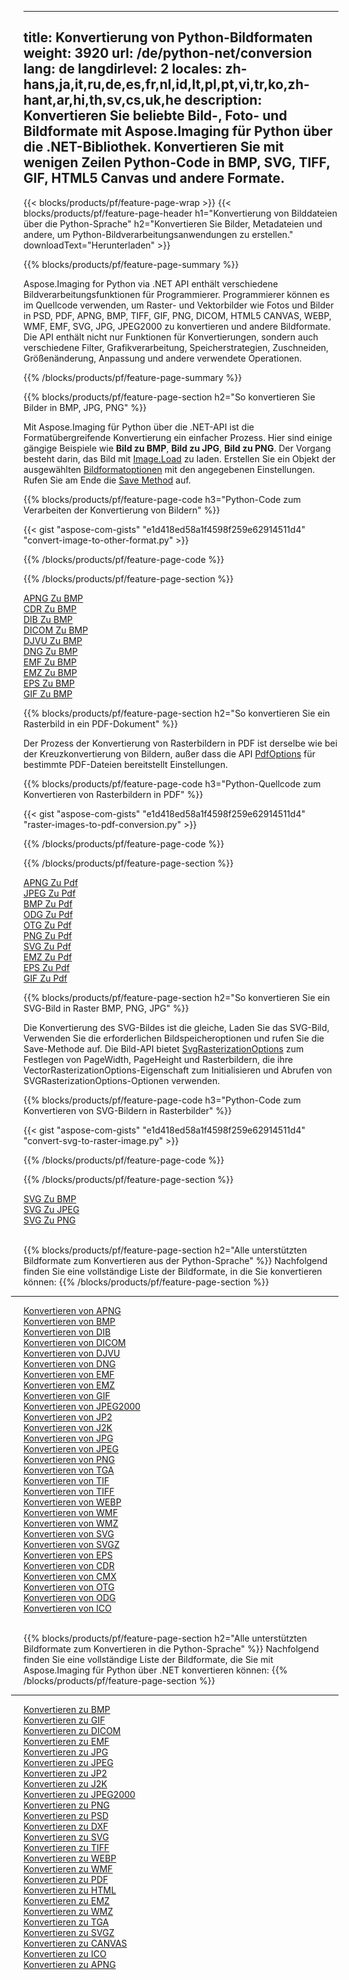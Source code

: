 ﻿
---
title: Konvertierung von Python-Bildformaten 
weight: 3920
url: /de/python-net/conversion 
lang: de
langdirlevel: 2
locales: zh-hans,ja,it,ru,de,es,fr,nl,id,lt,pl,pt,vi,tr,ko,zh-hant,ar,hi,th,sv,cs,uk,he
description: Konvertieren Sie beliebte Bild-, Foto- und Bildformate mit Aspose.Imaging für Python über die .NET-Bibliothek. Konvertieren Sie mit wenigen Zeilen Python-Code in BMP, SVG, TIFF, GIF, HTML5 Canvas und andere Formate.
---

{{< blocks/products/pf/feature-page-wrap >}}
{{< blocks/products/pf/feature-page-header h1="Konvertierung von Bilddateien über die Python-Sprache" h2="Konvertieren Sie Bilder, Metadateien und andere, um Python-Bildverarbeitungsanwendungen zu erstellen." downloadText="Herunterladen" >}}

{{% blocks/products/pf/feature-page-summary %}}

Aspose.Imaging for Python via .NET API enthält verschiedene Bildverarbeitungsfunktionen für Programmierer. Programmierer können es im Quellcode verwenden, um Raster- und Vektorbilder wie Fotos und Bilder in PSD, PDF, APNG, BMP, TIFF, GIF, PNG, DICOM, HTML5 CANVAS, WEBP, WMF, EMF, SVG, JPG, JPEG2000 zu konvertieren und andere Bildformate. Die API enthält nicht nur Funktionen für Konvertierungen, sondern auch verschiedene Filter, Grafikverarbeitung, Speicherstrategien, Zuschneiden, Größenänderung, Anpassung und andere verwendete Operationen.

{{% /blocks/products/pf/feature-page-summary  %}}

{{% blocks/products/pf/feature-page-section  h2="So konvertieren Sie Bilder in BMP, JPG, PNG" %}}

Mit Aspose.Imaging für Python über die .NET-API ist die Formatübergreifende Konvertierung ein einfacher Prozess. Hier sind einige gängige Beispiele wie **Bild zu BMP**, **Bild zu JPG**, **Bild zu PNG**. Der Vorgang besteht darin, das Bild mit [Image.Load](https://apireference.aspose.com/imaging/net/aspose.imaging/image/methods/load) zu laden. Erstellen Sie ein Objekt der ausgewählten [Bildformatoptionen](https://apireference.aspose.com/imaging/net/aspose.imaging.imageoptions) mit den angegebenen Einstellungen. Rufen Sie am Ende die [Save Method](https://apireference.aspose.com/imaging/net/aspose.imaging.image/save/methods/4) auf.

{{% blocks/products/pf/feature-page-code h3="Python-Code zum Verarbeiten der Konvertierung von Bildern" %}}

{{< gist "aspose-com-gists" "e1d418ed58a1f4598f259e62914511d4" "convert-image-to-other-format.py" >}}

{{% /blocks/products/pf/feature-page-code  %}}

{{% /blocks/products/pf/feature-page-section %}}

<div class="container-fluid productfamilypage bg-gray">
    <div class="convertypes bg-gray agp-content section">
        <div class="container">
		<div class="row other-converters">
		   <div class="col-md-2 other-converter remove-lp remove-rp">
		      <a href="/imaging/de/python-net/conversion/apng-to-bmp/">APNG Zu BMP</a>
		   </div>
		   <div class="col-md-2 other-converter remove-lp remove-rp">
		      <a href="/imaging/de/python-net/conversion/cdr-to-bmp/">CDR Zu BMP</a>
		   </div>
		   <div class="col-md-2 other-converter remove-lp remove-rp">
		      <a href="/imaging/de/python-net/conversion/dib-to-bmp/">DIB Zu BMP</a>
		   </div>
		   <div class="col-md-2 other-converter remove-lp remove-rp">
		      <a href="/imaging/de/python-net/conversion/dicom-to-bmp/">DICOM Zu BMP</a>
		   </div>
 		   <div class="col-md-2 other-converter remove-lp remove-rp">
		      <a href="/imaging/de/python-net/conversion/djvu-to-bmp/">DJVU Zu BMP</a>
		   </div>
		   <div class="col-md-2 other-converter remove-lp remove-rp">
		      <a href="/imaging/de/python-net/conversion/dng-to-bmp/">DNG Zu BMP</a>
		   </div>
		   <div class="col-md-2 other-converter remove-lp remove-rp">
		      <a href="/imaging/de/python-net/conversion/emf-to-bmp/">EMF Zu BMP</a>
		   </div>
		   <div class="col-md-2 other-converter remove-lp remove-rp">
		      <a href="/imaging/de/python-net/conversion/emz-to-bmp/">EMZ Zu BMP</a>
		   </div>
		   <div class="col-md-2 other-converter remove-lp remove-rp">
		      <a href="/imaging/de/python-net/conversion/eps-to-bmp/">EPS Zu BMP</a>
		   </div>
		   <div class="col-md-2 other-converter remove-lp remove-rp">
		      <a href="/imaging/de/python-net/conversion/gif-to-bmp/">GIF Zu BMP</a>
		   </div>
		</div>
	</div>
    </div>
</div>

{{% blocks/products/pf/feature-page-section  h2="So konvertieren Sie ein Rasterbild in ein PDF-Dokument" %}}

Der Prozess der Konvertierung von Rasterbildern in PDF ist derselbe wie bei der Kreuzkonvertierung von Bildern, außer dass die API [PdfOptions](https://apireference.aspose.com/imaging/net/aspose.imaging.imageoptions/pdfoptions) für bestimmte PDF-Dateien bereitstellt Einstellungen.

{{% blocks/products/pf/feature-page-code h3="Python-Quellcode zum Konvertieren von Rasterbildern in PDF" %}}

{{< gist "aspose-com-gists" "e1d418ed58a1f4598f259e62914511d4" "raster-images-to-pdf-conversion.py" >}}

{{% /blocks/products/pf/feature-page-code  %}}

{{% /blocks/products/pf/feature-page-section %}}

<div class="container-fluid productfamilypage bg-gray">
    <div class="convertypes bg-gray agp-content section">
        <div class="container">
		<div class="row other-converters">
		   <div class="col-md-2 other-converter remove-lp remove-rp">
		      <a href="/imaging/de/python-net/conversion/apng-to-Pdf/">APNG Zu Pdf</a>
		   </div>
		   <div class="col-md-2 other-converter remove-lp remove-rp">
		      <a href="/imaging/de/python-net/conversion/jpeg-to-Pdf/">JPEG Zu Pdf</a>
		   </div>
		   <div class="col-md-2 other-converter remove-lp remove-rp">
		      <a href="/imaging/de/python-net/conversion/bmp-to-Pdf/">BMP Zu Pdf</a>
		   </div>
		   <div class="col-md-2 other-converter remove-lp remove-rp">
		      <a href="/imaging/de/python-net/conversion/odg-to-Pdf/">ODG Zu Pdf</a>
		   </div>
 		   <div class="col-md-2 other-converter remove-lp remove-rp">
		      <a href="/imaging/de/python-net/conversion/otg-to-Pdf/">OTG Zu Pdf</a>
		   </div>
		   <div class="col-md-2 other-converter remove-lp remove-rp">
		      <a href="/imaging/de/python-net/conversion/png-to-Pdf/">PNG Zu Pdf</a>
		   </div>
		   <div class="col-md-2 other-converter remove-lp remove-rp">
		      <a href="/imaging/de/python-net/conversion/svg-to-Pdf/">SVG Zu Pdf</a>
		   </div>
		   <div class="col-md-2 other-converter remove-lp remove-rp">
		      <a href="/imaging/de/python-net/conversion/emz-to-Pdf/">EMZ Zu Pdf</a>
		   </div>
		   <div class="col-md-2 other-converter remove-lp remove-rp">
		      <a href="/imaging/de/python-net/conversion/eps-to-Pdf/">EPS Zu Pdf</a>
		   </div>
		   <div class="col-md-2 other-converter remove-lp remove-rp">
		      <a href="/imaging/de/python-net/conversion/gif-to-Pdf/">GIF Zu Pdf</a>
		   </div>
		</div>
	</div>
    </div>
</div>

{{% blocks/products/pf/feature-page-section  h2="So konvertieren Sie ein SVG-Bild in Raster BMP, PNG, JPG" %}}

Die Konvertierung des SVG-Bildes ist die gleiche, Laden Sie das SVG-Bild, Verwenden Sie die erforderlichen Bildspeicheroptionen und rufen Sie die Save-Methode auf. Die Bild-API bietet [SvgRasterizationOptions](https://apireference.aspose.com/imaging/net/aspose.imaging.imageoptions/svgrasterizationoptions) zum Festlegen von PageWidth, PageHeight und Rasterbildern, die ihre VectorRasterizationOptions-Eigenschaft zum Initialisieren und Abrufen von SVGRasterizationOptions-Optionen verwenden. 

{{% blocks/products/pf/feature-page-code h3="Python-Code zum Konvertieren von SVG-Bildern in Rasterbilder" %}}

{{< gist "aspose-com-gists" "e1d418ed58a1f4598f259e62914511d4" "convert-svg-to-raster-image.py" >}}

{{% /blocks/products/pf/feature-page-code  %}}

{{% /blocks/products/pf/feature-page-section %}}

<div class="container-fluid productfamilypage bg-gray">
    <div class="convertypes bg-gray agp-content section">
        <div class="container">
		<div class="row other-converters">
		   <div class="col-md-2 other-converter remove-lp remove-rp">
		      <a href="/imaging/de/python-net/conversion/SVG-to-bmp/">SVG Zu BMP</a>
		   </div>
		   <div class="col-md-2 other-converter remove-lp remove-rp">
		      <a href="/imaging/de/python-net/conversion/SVG-to-jpeg/">SVG Zu JPEG</a>
		   </div>
		   <div class="col-md-2 other-converter remove-lp remove-rp">
		      <a href="/imaging/de/python-net/conversion/SVG-to-png/">SVG Zu PNG</a>
		   </div>		   
		</div>
	</div>
    </div>
</div>
<br/>

{{% blocks/products/pf/feature-page-section  h2="Alle unterstützten Bildformate zum Konvertieren aus der Python-Sprache" %}}
Nachfolgend finden Sie eine vollständige Liste der Bildformate, in die Sie konvertieren können:
{{% /blocks/products/pf/feature-page-section %}}
<div class="container-fluid productfamilypage bg-gray">
    <div class="convertypes bg-gray agp-content section">
        <div class="container">
                <hr style="margin-left:-20px;"/>
		<div class="row other-converters">
		    <div class='col-md-2 other-converter remove-lp remove-rp'><a href="/imaging/de/python-net/conversion/from/apng" >Konvertieren von APNG</a></div>
<div class='col-md-2 other-converter remove-lp remove-rp'><a href="/imaging/de/python-net/conversion/from/bmp" >Konvertieren von BMP</a></div>
<div class='col-md-2 other-converter remove-lp remove-rp'><a href="/imaging/de/python-net/conversion/from/dib" >Konvertieren von DIB</a></div>
<div class='col-md-2 other-converter remove-lp remove-rp'><a href="/imaging/de/python-net/conversion/from/dicom" >Konvertieren von DICOM</a></div>
<div class='col-md-2 other-converter remove-lp remove-rp'><a href="/imaging/de/python-net/conversion/from/djvu" >Konvertieren von DJVU</a></div>
<div class='col-md-2 other-converter remove-lp remove-rp'><a href="/imaging/de/python-net/conversion/from/dng" >Konvertieren von DNG</a></div>
<div class='col-md-2 other-converter remove-lp remove-rp'><a href="/imaging/de/python-net/conversion/from/emf" >Konvertieren von EMF</a></div>
<div class='col-md-2 other-converter remove-lp remove-rp'><a href="/imaging/de/python-net/conversion/from/emz" >Konvertieren von EMZ</a></div>
<div class='col-md-2 other-converter remove-lp remove-rp'><a href="/imaging/de/python-net/conversion/from/gif" >Konvertieren von GIF</a></div>
<div class='col-md-2 other-converter remove-lp remove-rp'><a href="/imaging/de/python-net/conversion/from/jpeg2000" >Konvertieren von JPEG2000</a></div>
<div class='col-md-2 other-converter remove-lp remove-rp'><a href="/imaging/de/python-net/conversion/from/jp2" >Konvertieren von JP2</a></div>
<div class='col-md-2 other-converter remove-lp remove-rp'><a href="/imaging/de/python-net/conversion/from/j2k" >Konvertieren von J2K</a></div>
<div class='col-md-2 other-converter remove-lp remove-rp'><a href="/imaging/de/python-net/conversion/from/jpg" >Konvertieren von JPG</a></div>
<div class='col-md-2 other-converter remove-lp remove-rp'><a href="/imaging/de/python-net/conversion/from/jpeg" >Konvertieren von JPEG</a></div>
<div class='col-md-2 other-converter remove-lp remove-rp'><a href="/imaging/de/python-net/conversion/from/png" >Konvertieren von PNG</a></div>
<div class='col-md-2 other-converter remove-lp remove-rp'><a href="/imaging/de/python-net/conversion/from/tga" >Konvertieren von TGA</a></div>
<div class='col-md-2 other-converter remove-lp remove-rp'><a href="/imaging/de/python-net/conversion/from/tif" >Konvertieren von TIF</a></div>
<div class='col-md-2 other-converter remove-lp remove-rp'><a href="/imaging/de/python-net/conversion/from/tiff" >Konvertieren von TIFF</a></div>
<div class='col-md-2 other-converter remove-lp remove-rp'><a href="/imaging/de/python-net/conversion/from/webp" >Konvertieren von WEBP</a></div>
<div class='col-md-2 other-converter remove-lp remove-rp'><a href="/imaging/de/python-net/conversion/from/wmf" >Konvertieren von WMF</a></div>
<div class='col-md-2 other-converter remove-lp remove-rp'><a href="/imaging/de/python-net/conversion/from/wmz" >Konvertieren von WMZ</a></div>
<div class='col-md-2 other-converter remove-lp remove-rp'><a href="/imaging/de/python-net/conversion/from/svg" >Konvertieren von SVG</a></div>
<div class='col-md-2 other-converter remove-lp remove-rp'><a href="/imaging/de/python-net/conversion/from/svgz" >Konvertieren von SVGZ</a></div>
<div class='col-md-2 other-converter remove-lp remove-rp'><a href="/imaging/de/python-net/conversion/from/eps" >Konvertieren von EPS</a></div>
<div class='col-md-2 other-converter remove-lp remove-rp'><a href="/imaging/de/python-net/conversion/from/cdr" >Konvertieren von CDR</a></div>
<div class='col-md-2 other-converter remove-lp remove-rp'><a href="/imaging/de/python-net/conversion/from/cmx" >Konvertieren von CMX</a></div>
<div class='col-md-2 other-converter remove-lp remove-rp'><a href="/imaging/de/python-net/conversion/from/otg" >Konvertieren von OTG</a></div>
<div class='col-md-2 other-converter remove-lp remove-rp'><a href="/imaging/de/python-net/conversion/from/odg" >Konvertieren von ODG</a></div>
<div class='col-md-2 other-converter remove-lp remove-rp'><a href="/imaging/de/python-net/conversion/from/ico" >Konvertieren von ICO</a></div>
                </div>
        </div>
    </div>
</div>
<br/>

{{% blocks/products/pf/feature-page-section  h2="Alle unterstützten Bildformate zum Konvertieren in die Python-Sprache" %}}
Nachfolgend finden Sie eine vollständige Liste der Bildformate, die Sie mit Aspose.Imaging für Python über .NET konvertieren können:
{{% /blocks/products/pf/feature-page-section %}}
<div class="container-fluid productfamilypage bg-gray">
    <div class="convertypes bg-gray agp-content section">
        <div class="container">
	        <hr style="margin-left:-20px;"/>
		<div class="row other-converters">
		    <div class='col-md-2 other-converter remove-lp remove-rp'><a href="/imaging/de/python-net/conversion/to/bmp" >Konvertieren zu BMP</a></div>
<div class='col-md-2 other-converter remove-lp remove-rp'><a href="/imaging/de/python-net/conversion/to/gif" >Konvertieren zu GIF</a></div>
<div class='col-md-2 other-converter remove-lp remove-rp'><a href="/imaging/de/python-net/conversion/to/dicom" >Konvertieren zu DICOM</a></div>
<div class='col-md-2 other-converter remove-lp remove-rp'><a href="/imaging/de/python-net/conversion/to/emf" >Konvertieren zu EMF</a></div>
<div class='col-md-2 other-converter remove-lp remove-rp'><a href="/imaging/de/python-net/conversion/to/jpg" >Konvertieren zu JPG</a></div>
<div class='col-md-2 other-converter remove-lp remove-rp'><a href="/imaging/de/python-net/conversion/to/jpeg" >Konvertieren zu JPEG</a></div>
<div class='col-md-2 other-converter remove-lp remove-rp'><a href="/imaging/de/python-net/conversion/to/jp2" >Konvertieren zu JP2</a></div>
<div class='col-md-2 other-converter remove-lp remove-rp'><a href="/imaging/de/python-net/conversion/to/j2k" >Konvertieren zu J2K</a></div>
<div class='col-md-2 other-converter remove-lp remove-rp'><a href="/imaging/de/python-net/conversion/to/jpeg2000" >Konvertieren zu JPEG2000</a></div>
<div class='col-md-2 other-converter remove-lp remove-rp'><a href="/imaging/de/python-net/conversion/to/png" >Konvertieren zu PNG</a></div>
<div class='col-md-2 other-converter remove-lp remove-rp'><a href="/imaging/de/python-net/conversion/to/psd" >Konvertieren zu PSD</a></div>
<div class='col-md-2 other-converter remove-lp remove-rp'><a href="/imaging/de/python-net/conversion/to/dxf" >Konvertieren zu DXF</a></div>
<div class='col-md-2 other-converter remove-lp remove-rp'><a href="/imaging/de/python-net/conversion/to/svg" >Konvertieren zu SVG</a></div>
<div class='col-md-2 other-converter remove-lp remove-rp'><a href="/imaging/de/python-net/conversion/to/tiff" >Konvertieren zu TIFF</a></div>
<div class='col-md-2 other-converter remove-lp remove-rp'><a href="/imaging/de/python-net/conversion/to/webp" >Konvertieren zu WEBP</a></div>
<div class='col-md-2 other-converter remove-lp remove-rp'><a href="/imaging/de/python-net/conversion/to/wmf" >Konvertieren zu WMF</a></div>
<div class='col-md-2 other-converter remove-lp remove-rp'><a href="/imaging/de/python-net/conversion/to/pdf" >Konvertieren zu PDF</a></div>
<div class='col-md-2 other-converter remove-lp remove-rp'><a href="/imaging/de/python-net/conversion/to/html" >Konvertieren zu HTML</a></div>
<div class='col-md-2 other-converter remove-lp remove-rp'><a href="/imaging/de/python-net/conversion/to/emz" >Konvertieren zu EMZ</a></div>
<div class='col-md-2 other-converter remove-lp remove-rp'><a href="/imaging/de/python-net/conversion/to/wmz" >Konvertieren zu WMZ</a></div>
<div class='col-md-2 other-converter remove-lp remove-rp'><a href="/imaging/de/python-net/conversion/to/tga" >Konvertieren zu TGA</a></div>
<div class='col-md-2 other-converter remove-lp remove-rp'><a href="/imaging/de/python-net/conversion/to/svgz" >Konvertieren zu SVGZ</a></div>
<div class='col-md-2 other-converter remove-lp remove-rp'><a href="/imaging/de/python-net/conversion/to/canvas" >Konvertieren zu CANVAS</a></div>
<div class='col-md-2 other-converter remove-lp remove-rp'><a href="/imaging/de/python-net/conversion/to/ico" >Konvertieren zu ICO</a></div>
<div class='col-md-2 other-converter remove-lp remove-rp'><a href="/imaging/de/python-net/conversion/to/apng" >Konvertieren zu APNG</a></div>
                </div>
        </div>
    </div>
</div>

